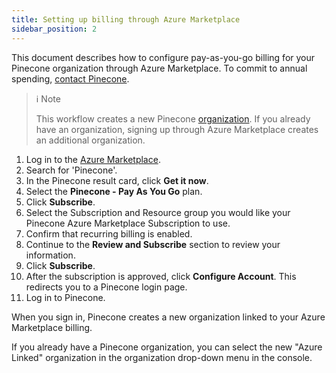 ```yaml
---
title: Setting up billing through Azure Marketplace
sidebar_position: 2
---
```


This document describes how to configure pay-as-you-go billing for your Pinecone organization through Azure Marketplace. To commit to annual spending, [contact Pinecone](https://www.pinecone.io/contact).

> ℹ️  Note
>
> This workflow creates a new Pinecone [organization](organizations). If you already have an organization, signing up through Azure Marketplace creates an additional organization. 

1. Log in to the [Azure Marketplace](https://azuremarketplace.microsoft.com/en-us/marketplace/).
1. Search for 'Pinecone'.
1. In the Pinecone result card, click **Get it now**.
1. Select the **Pinecone - Pay As You Go** plan.
1. Click **Subscribe**.
1. Select the Subscription and Resource group you would like your Pinecone Azure Marketplace Subscription to use. 
1. Confirm that recurring billing is enabled.
1. Continue to the **Review and Subscribe** section to review your information.
1. Click **Subscribe**.
1. After the subscription is approved, click **Configure Account**. This redirects you to a Pinecone login page. 
1. Log in to Pinecone.

When you sign in, Pinecone creates a new organization linked to your Azure Marketplace billing.

If you already have a Pinecone organization, you can select the new "Azure Linked" organization in the organization drop-down menu in the console.
